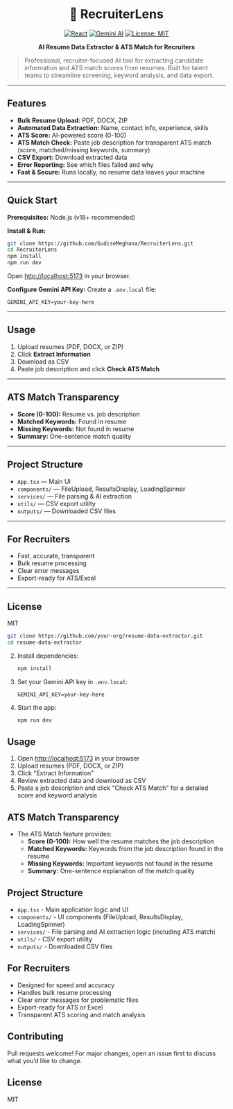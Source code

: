 
<div align="center">

# 🚀 RecruiterLens

[![React](https://img.shields.io/badge/React-19.1.0-blue?logo=react)](https://react.dev/)
[![Gemini AI](https://img.shields.io/badge/Gemini%20AI-Google-blueviolet?logo=google)](https://ai.google.dev/)
[![License: MIT](https://img.shields.io/badge/License-MIT-yellow.svg)](LICENSE)

<b>AI Resume Data Extractor & ATS Match for Recruiters</b>

</div>

> Professional, recruiter-focused AI tool for extracting candidate information and ATS match scores from resumes. Built for talent teams to streamline screening, keyword analysis, and data export.

---

## Features

- **Bulk Resume Upload:** PDF, DOCX, ZIP
- **Automated Data Extraction:** Name, contact info, experience, skills
- **ATS Score:** AI-powered score (0-100)
- **ATS Match Check:** Paste job description for transparent ATS match (score, matched/missing keywords, summary)
- **CSV Export:** Download extracted data
- **Error Reporting:** See which files failed and why
- **Fast & Secure:** Runs locally, no resume data leaves your machine

---

## Quick Start

**Prerequisites:** Node.js (v18+ recommended)

**Install & Run:**
```sh
git clone https://github.com/GudiseMeghana/RecruiterLens.git
cd RecruiterLens
npm install
npm run dev
```
Open [http://localhost:5173](http://localhost:5173) in your browser.

**Configure Gemini API Key:**
Create a `.env.local` file:
```env
GEMINI_API_KEY=your-key-here
```

---

## Usage

1. Upload resumes (PDF, DOCX, or ZIP)
2. Click **Extract Information**
3. Download as CSV
4. Paste job description and click **Check ATS Match**

---

## ATS Match Transparency

- **Score (0-100):** Resume vs. job description
- **Matched Keywords:** Found in resume
- **Missing Keywords:** Not found in resume
- **Summary:** One-sentence match quality

---

## Project Structure

- `App.tsx` — Main UI
- `components/` — FileUpload, ResultsDisplay, LoadingSpinner
- `services/` — File parsing & AI extraction
- `utils/` — CSV export utility
- `outputs/` — Downloaded CSV files

---

## For Recruiters

- Fast, accurate, transparent
- Bulk resume processing
- Clear error messages
- Export-ready for ATS/Excel

---

## License
MIT
   ```sh
   git clone https://github.com/your-org/resume-data-extractor.git
   cd resume-data-extractor
   ```
2. Install dependencies:
   ```sh
   npm install
   ```
3. Set your Gemini API key in `.env.local`:
   ```env
   GEMINI_API_KEY=your-key-here
   ```
4. Start the app:
   ```sh
   npm run dev
   ```

## Usage
1. Open [http://localhost:5173](http://localhost:5173) in your browser
2. Upload resumes (PDF, DOCX, or ZIP)
3. Click "Extract Information"
4. Review extracted data and download as CSV
5. Paste a job description and click "Check ATS Match" for a detailed score and keyword analysis

## ATS Match Transparency
- The ATS Match feature provides:
  - **Score (0-100):** How well the resume matches the job description
  - **Matched Keywords:** Keywords from the job description found in the resume
  - **Missing Keywords:** Important keywords not found in the resume
  - **Summary:** One-sentence explanation of the match quality

## Project Structure
- `App.tsx` - Main application logic and UI
- `components/` - UI components (FileUpload, ResultsDisplay, LoadingSpinner)
- `services/` - File parsing and AI extraction logic (including ATS match)
- `utils/` - CSV export utility
- `outputs/` - Downloaded CSV files

## For Recruiters
- Designed for speed and accuracy
- Handles bulk resume processing
- Clear error messages for problematic files
- Export-ready for ATS or Excel
- Transparent ATS scoring and match analysis

## Contributing
Pull requests welcome! For major changes, open an issue first to discuss what you’d like to change.

## License
MIT
